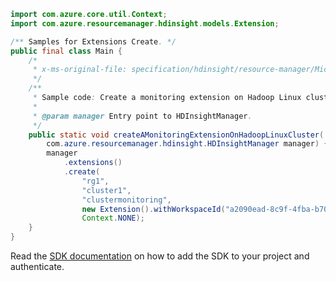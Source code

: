 ```java
import com.azure.core.util.Context;
import com.azure.resourcemanager.hdinsight.models.Extension;

/** Samples for Extensions Create. */
public final class Main {
    /*
     * x-ms-original-file: specification/hdinsight/resource-manager/Microsoft.HDInsight/stable/2021-06-01/examples/CreateExtension.json
     */
    /**
     * Sample code: Create a monitoring extension on Hadoop Linux cluster.
     *
     * @param manager Entry point to HDInsightManager.
     */
    public static void createAMonitoringExtensionOnHadoopLinuxCluster(
        com.azure.resourcemanager.hdinsight.HDInsightManager manager) {
        manager
            .extensions()
            .create(
                "rg1",
                "cluster1",
                "clustermonitoring",
                new Extension().withWorkspaceId("a2090ead-8c9f-4fba-b70e-533e3e003163").withPrimaryKey("**********"),
                Context.NONE);
    }
}
```

Read the [SDK documentation](https://github.com/Azure/azure-sdk-for-java/blob/azure-resourcemanager-hdinsight_1.0.0-beta.5/sdk/hdinsight/azure-resourcemanager-hdinsight/README.md) on how to add the SDK to your project and authenticate.
